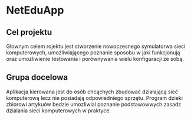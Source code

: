 # NetEduApp

## Cel projektu
Głownym celem rojektu jest stworzenie nowoczesnego symulatorwa sieci komputerowych, umożliwiającego poznanie sposobu w jaki funkcjonują oraz umożliwienie testowania i porównywania wielu konfiguracji ze sobą.

## Grupa docelowa
Aplikacja kierowana jest do osób chcąchych zbudować działającą sieć komputerową lecz nie posiadają odpowiedniego sprzętu. Program dzieki zbiorowi artykuów bedzie umozliwial poznanie podstawowwych zasadz dzialania sieci komputerowych w praktyce.

